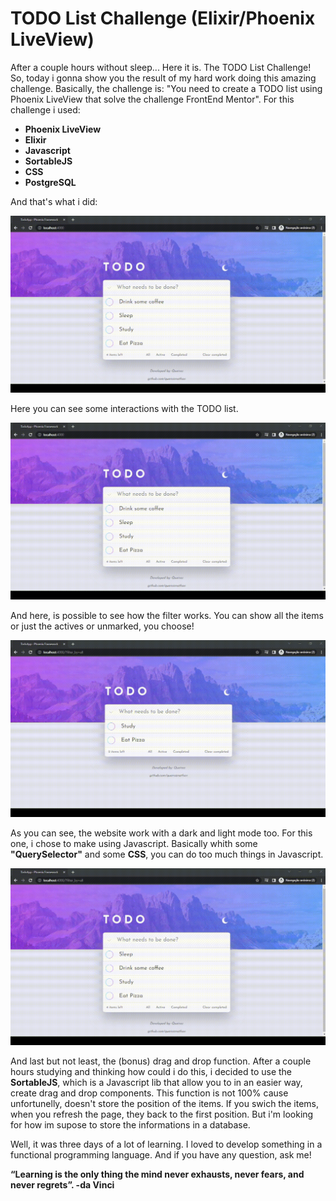 # TODO List Challenge (Elixir/Phoenix LiveView)

After a couple hours without sleep... Here it is. The TODO List Challenge!
So, today i gonna show you the result of my hard work doing this amazing challenge. Basically, the challenge is: 
"You need to create a TODO list using Phoenix LiveView that solve the challenge FrontEnd Mentor".
For this challenge i used:
<ul>
<li><b> Phoenix LiveView</b></li>
<li><b> Elixir</b></li>
<li><b> Javascript</b></li>
<li><b> SortableJS</b></li>
<li><b> CSS</b></li>
<li><b> PostgreSQL</b></li>
</ul>

And that's what i did:

<img src="/project_working/2022-09-22 04-28-31.gif" />

Here you can see some interactions with the TODO list.

<img src="/project_working/2022-09-22 04-28-48.gif" />

And here, is possible to see how the filter works. You can show all the items or just the actives or unmarked, you choose!

<img src="/project_working/2022-09-22 04-29-09.gif" />

As you can see, the website work with a dark and light mode too. For this one, i chose to make using Javascript.
Basically whith some <b>"QuerySelector"</b> and some <b>CSS</b>, you can do too much things in Javascript.

<img src="/project_working/2022-09-22 04-29-35.gif" />

And last but not least, the (bonus) drag and drop function. After a couple hours studying and thinking how could i do this, i decided to use the <b>SortableJS</b>, which is a Javascript lib that allow you to 
in an easier way, create drag and drop components. This function is not 100% cause unfortunelly, doesn't store the position of the items. If you swich the items, when you refresh the page, they back to the first position. But i'm looking for how im supose to store the informations in a database.

Well, it was three days of a lot of learning. I loved to develop something in a functional programming language. And if you have any question, ask me!

<b>“Learning is the only thing the mind never exhausts, never fears, and never regrets”. -da Vinci </b>



